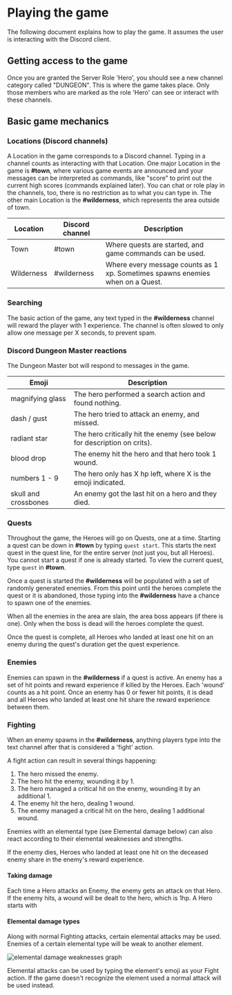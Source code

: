 
Playing the game
===

The following document explains how to play the game. It assumes the user 
is interacting with the Discord client.

Getting access to the game
---

Once you are granted the Server Role 'Hero', you should see a new channel 
category called "DUNGEON". This is where the game takes place. Only those 
members who are marked as the role 'Hero' can see or interact with these 
channels.

Basic game mechanics
---

### Locations (Discord channels)

A Location in the game corresponds to a Discord channel. Typing in a channel 
counts as interacting with that Location. One major Location in the game 
is __#town__, where various game events are announced and your messages 
can be interpreted as commands, like "score" to print out the current high scores 
(commands explained later). You can chat or role play in the channels, too, 
there is no restriction as to what you can type in. The other main Location 
is the __#wilderness__, which represents the area outside of town.

| Location  | Discord channel | Description |
| --- | --- | --- |
| Town | #town | Where quests are started, and game commands can be used. | 
| Wilderness | #wilderness | Where every message counts as 1 xp. Sometimes spawns enemies when on a Quest. | 

### Searching

The basic action of the game, any text typed in the __#wilderness__ channel 
will reward the player with 1 experience. The channel is often slowed to only 
allow one message per X seconds, to prevent spam.

### Discord Dungeon Master reactions

The Dungeon Master bot will respond to messages in the game.

| Emoji | Description |
| --- | --- |
| magnifying glass | The hero performed a search action and found nothing. |
| dash / gust | The hero tried to attack an enemy, and missed. |
| radiant star | The hero critically hit the enemy (see below for description on crits). |
| blood drop | The enemy hit the hero and that hero took 1 wound. |
| numbers 1 - 9 | The hero only has X hp left, where X is the emoji indicated. |
| skull and crossbones | An enemy got the last hit on a hero and they died. |

### Quests

Throughout the game, the Heroes will go on Quests, one at a time. Starting a 
quest can be down in __#town__ by typing `quest start`. This starts the next 
quest in the quest line, for the entire server (not just you, but all Heroes). 
You cannot start a quest if one is already started. To view the current quest, 
type `quest` in __#town__.

Once a quest is started the __#wilderness__ will be populated with a set of 
randomly generated enemies. From this point until the heroes complete the quest 
or it is abandoned, those typing into the __#wilderness__ have a chance to 
spawn one of the enemies.

When all the enemies in the area are slain, the area boss appears (if there is one).
Only when the boss is dead will the heroes complete the quest.

Once the quest is complete, all Heroes who landed at least one hit on an enemy 
during the quest's duration get the quest experience.

### Enemies

Enemies can spawn in the __#wilderness__ if a quest is active. An enemy has a 
set of hit points and reward experience if killed by the Heroes. Each 'wound' 
counts as a hit point. Once an enemy has 0 or fewer hit points, it is dead and 
all Heroes who landed at least one hit share the reward experience between them.

### Fighting

When an enemy spawns in the __#wilderness__, anything players type into the 
text channel after that is considered a 'fight' action.

A fight action can result in several things happening:

1. The hero missed the enemy.
2. The hero hit the enemy, wounding it by 1.
3. The hero managed a critical hit on the enemy, wounding it by an additional 1.
4. The enemy hit the hero, dealing 1 wound.
5. The enemy managed a critical hit on the hero, dealing 1 additional wound.
  
Enemies with an elemental type (see Elemental damage below) can also react 
according to their elemental weaknesses and strengths.

If the enemy dies, Heroes who landed at least one hit on the deceased enemy 
share in the enemy's reward experience.

#### Taking damage

Each time a Hero attacks an Enemy, the enemy gets an attack on that Hero. If the enemy hits, a wound will be dealt
to the hero, which is 1hp. A Hero starts with 

#### Elemental damage types

Along with normal Fighting attacks, certain elemental attacks may be used. Enemies
of a certain elemental type will be weak to another element.

![elemental damage weaknesses graph](https://i.imgur.com/tg6U9Qc.jpg "Elemental weaknesses. Each arrow is pointing to an element's weakness.")

Elemental attacks can be used by typing the element's emoji as your Fight action. If the game doesn't recognize
the element used a normal attack will be used instead.
